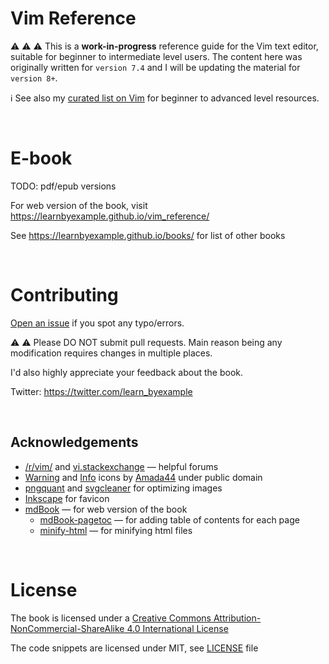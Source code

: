 # <a name="vim-reference"></a>Vim Reference

⚠️ ⚠️ ⚠️ This is a **work-in-progress** reference guide for the Vim text editor, suitable for beginner to intermediate level users. The content here was originally written for `version 7.4` and I will be updating the material for `version 8+`.

ℹ️ See also my [curated list on Vim](https://learnbyexample.github.io/curated_resources/vim.html) for beginner to advanced level resources.

<br>

# E-book

TODO: pdf/epub versions

For web version of the book, visit https://learnbyexample.github.io/vim_reference/

See https://learnbyexample.github.io/books/ for list of other books

<br>

# <a name="contributing"></a>Contributing

[Open an issue](https://github.com/learnbyexample/vim_reference/issues) if you spot any typo/errors.

⚠️ ⚠️ Please DO NOT submit pull requests. Main reason being any modification requires changes in multiple places.

I'd also highly appreciate your feedback about the book.

Twitter: https://twitter.com/learn_byexample

<br>

## Acknowledgements

* [/r/vim/](https://www.reddit.com/r/vim) and [vi.stackexchange](https://vi.stackexchange.com/) — helpful forums
* [Warning](https://commons.wikimedia.org/wiki/File:Warning_icon.svg) and [Info](https://commons.wikimedia.org/wiki/File:Info_icon_002.svg) icons by [Amada44](https://commons.wikimedia.org/wiki/User:Amada44) under public domain
* [pngquant](https://pngquant.org/) and [svgcleaner](https://github.com/RazrFalcon/svgcleaner) for optimizing images
* [Inkscape](https://inkscape.org/) for favicon
* [mdBook](https://github.com/rust-lang/mdBook) — for web version of the book
    * [mdBook-pagetoc](https://github.com/JorelAli/mdBook-pagetoc) — for adding table of contents for each page
    * [minify-html](https://github.com/wilsonzlin/minify-html) — for minifying html files

<br>

# <a name="license"></a>License

The book is licensed under a [Creative Commons Attribution-NonCommercial-ShareAlike 4.0 International License](https://creativecommons.org/licenses/by-nc-sa/4.0/)

The code snippets are licensed under MIT, see [LICENSE](./LICENSE) file
